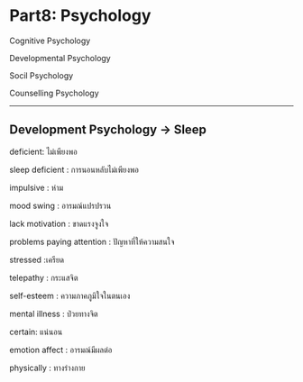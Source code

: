 # Part8: Psychology

Cognitive Psychology

Developmental Psychology

Socil Psychology

Counselling Psychology

--- 

## Development Psychology -> Sleep

deficient: ไม่เพียงพอ

sleep deficient : การนอนหลับไม่เพียงพอ

impulsive : ห่าม

mood swing : อารมณ์แปรปรวน

lack motivation : ขาดแรงจูงใจ

problems paying attention : ปัญหาที่ให้ความสนใจ

stressed :เครียด

telepathy : กระแสจิต
 
self-esteem : ความภาคภูมิใจในตนเอง

mental illness : ป่วยทางจิต

certain:  แน่นอน

emotion affect : อารมณ์มีผลต่อ

physically : ทางร่างกาย